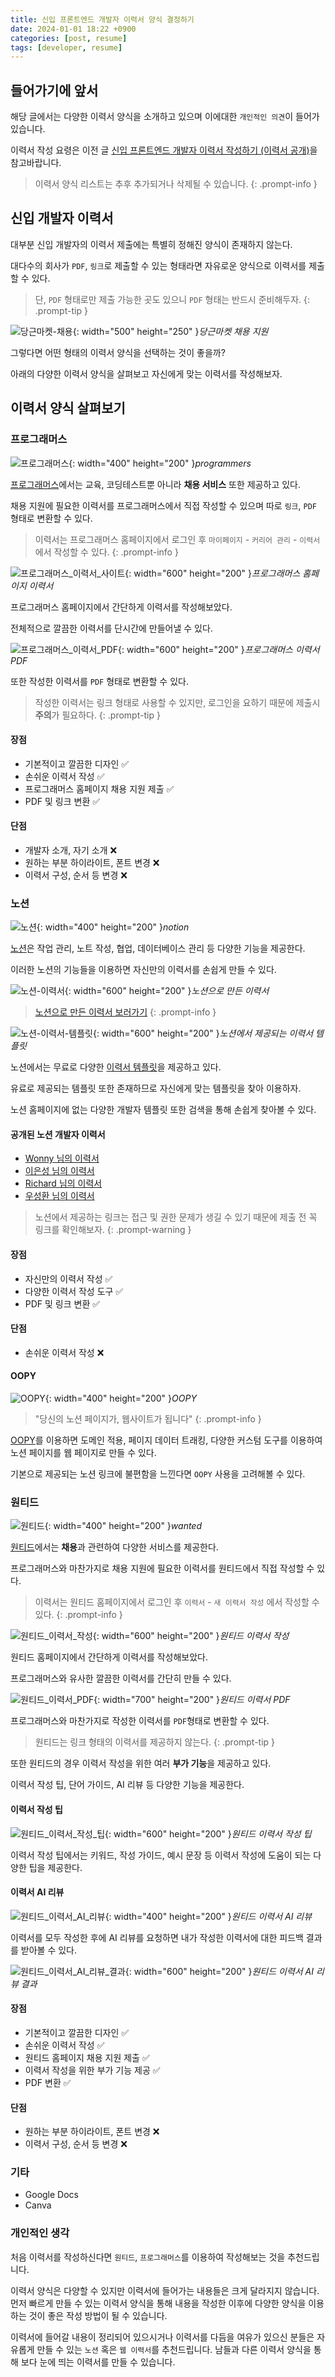 ```yaml
---
title: 신입 프론트엔드 개발자 이력서 양식 결정하기  
date: 2024-01-01 18:22 +0900
categories: [post, resume]
tags: [developer, resume]
---
```


## 들어가기에 앞서
해당 글에서는 다양한 이력서 양식을 소개하고 있으며 이에대한 `개인적인 의견`이 들어가 있습니다.

이력서 작성 요령은 이전 글 [신입 프론트엔드 개발자 이력서 작성하기 (이력서 공개)](https://l2hyunn.github.io/posts/frontend-developer-resume/)을 참고바랍니다.

> 이력서 양식 리스트는 추후 추가되거나 삭제될 수 있습니다.
{: .prompt-info }

## 신입 개발자 이력서
대부분 신입 개발자의 이력서 제출에는 특별히 정해진 양식이 존재하지 않는다. 

대다수의 회사가 `PDF`, `링크`로 제출할 수 있는 형태라면 자유로운 양식으로 이력서를 제출할 수 있다.

> 단, `PDF` 형태로만 제출 가능한 곳도 있으니 `PDF` 형태는 반드시 준비해두자.
{: .prompt-tip }

![당근마켓-채용](/assets/img/posts/2024-01-01-choose-developer-resume-template/resumes.webp){: width="500" height="250" }_당근마켓 채용 지원_

그렇다면 어떤 형태의 이력서 양식을 선택하는 것이 좋을까?

아래의 다양한 이력서 양식을 살펴보고 자신에게 맞는 이력서를 작성해보자.

## 이력서 양식 살펴보기

### 프로그래머스

![프로그래머스](/assets/img/posts/2024-01-01-choose-developer-resume-template/programmers.webp){: width="400" height="200" }_programmers_

[프로그래머스](https://programmers.co.kr/)에서는 교육, 코딩테스트뿐 아니라 **채용 서비스** 또한 제공하고 있다.

채용 지원에 필요한 이력서를 프로그래머스에서 직접 작성할 수 있으며 따로 `링크`, `PDF` 형태로 변환할 수 있다.


> 이력서는 프로그래머스 홈페이지에서 로그인 후 `마이페이지` - `커리어 관리` - `이력서`에서 작성할 수 있다.
{: .prompt-info }

![프로그래머스_이력서_사이트](/assets/img/posts/2024-01-01-choose-developer-resume-template/prgrammers_resume.webp){: width="600" height="200" }_프로그래머스 홈페이지 이력서_

프로그래머스 홈페이지에서 간단하게 이력서를 작성해보았다. 

전체적으로 깔끔한 이력서를 단시간에 만들어낼 수 있다.

![프로그래머스_이력서_PDF](/assets/img/posts/2024-01-01-choose-developer-resume-template/programmers_resume2.webp){: width="600" height="200" }_프로그래머스 이력서 PDF_

또한 작성한 이력서를 `PDF` 형태로 변환할 수 있다.

> 작성한 이력서는 링크 형태로 사용할 수 있지만, 로그인을 요하기 때문에 제출시 **주의**가 필요하다.
{: .prompt-tip }

#### 장점
- 기본적이고 깔끔한 디자인 ✅
- 손쉬운 이력서 작성 ✅
- 프로그래머스 홈페이지 채용 지원 제출 ✅
- PDF 및 링크 변환 ✅

#### 단점
- 개발자 소개, 자기 소개 ❌
- 원하는 부분 하이라이트, 폰트 변경 ❌
- 이력서 구성, 순서 등 변경 ❌ 

### 노션

![노션](/assets/img/posts/2024-01-01-choose-developer-resume-template/notion.webp){: width="400" height="200" }_notion_

[노션](https://www.notion.so/ko-kr)은 작업 관리, 노트 작성, 협업, 데이터베이스 관리 등 다양한 기능을 제공한다.

이러한 노션의 기능들을 이용하면 자신만의 이력서를 손쉽게 만들 수 있다.

![노션-이력서](/assets/img/posts/2024-01-01-choose-developer-resume-template/notion_resume.webp){: width="600" height="200" }_노션으로 만든 이력서_


> [노션으로 만든 이력서 보러가기](https://team-project22.notion.site/team-project22/Developer-699a7e05c9f3414088517e3ab3220618)
{: .prompt-info }


![노션-이력서-템플릿](/assets/img/posts/2024-01-01-choose-developer-resume-template/notion_resume_template.webp){: width="600" height="200" }_노션에서 제공되는 이력서 템플릿_

노션에서는 무료로 다양한 [이력서 템플릿](https://www.notion.so/ko-kr/templates/category/resume)을 제공하고 있다.

유료로 제공되는 템플릿 또한 존재하므로 자신에게 맞는 템플릿을 찾아 이용하자.

노션 홈페이지에 없는 다양한 개발자 템플릿 또한 검색을 통해 손쉽게 찾아볼 수 있다. 

#### 공개된 노션 개발자 이력서
- [Wonny 님의 이력서](https://wonny-log.notion.site/Wonny-Public-c2f8051bfb574f349406a30d2bc71a45)
- [이은성 님의 이력서](https://eunseong.notion.site/eunseong/0e35606c8c7f4a8c877cb340e2686fd6)
- [Richard 님의 이력서](https://datarichard.notion.site/datarichard/Richard-Lim-72723bd50b4647ef934d87d0a9f1066c)
- [우성환 님의 이력서](https://walnut-trip-a7b.notion.site/c50fdbf27ecc4e9e86cb438e75395727)

> 노션에서 제공하는 링크는 접근 및 권한 문제가 생길 수 있기 때문에 제출 전 꼭 링크를 확인해보자.
{: .prompt-warning }

#### 장점
- 자신만의 이력서 작성 ✅
- 다양한 이력서 작성 도구 ✅
- PDF 및 링크 변환 ✅

#### 단점
- 손쉬운 이력서 작성 ❌

#### OOPY

![OOPY](/assets/img/posts/2024-01-01-choose-developer-resume-template/oopy_logo.webp){: width="400" height="200" }_OOPY_

> "당신의 노션 페이지가, 웹사이트가 됩니다" 
{: .prompt-info }

[OOPY](https://www.oopy.io/)를 이용하면 도메인 적용, 페이지 데이터 트래킹, 다양한 커스텀 도구를 이용하여 노션 페이지를 웹 페이지로 만들 수 있다.

기본으로 제공되는 노션 링크에 불편함을 느낀다면 `OOPY` 사용을 고려해볼 수 있다.

### 원티드

![원티드](/assets/img/posts/2024-01-01-choose-developer-resume-template/wanted.webp){: width="400" height="200" }_wanted_

[원티드](https://www.wantedlab.com/)에서는 **채용**과 관련하여 다양한 서비스를 제공한다.

프로그래머스와 마찬가지로 채용 지원에 필요한 이력서를 원티드에서 직접 작성할 수 있다.

> 이력서는 원티드 홈페이지에서 로그인 후 `이력서` - `새 이력서 작성` 에서 작성할 수 있다.
{: .prompt-info }

![원티드_이력서_작성](/assets/img/posts/2024-01-01-choose-developer-resume-template/wanted_resume.webp){: width="600" height="200" }_원티드 이력서 작성_

원티드 홈페이지에서 간단하게 이력서를 작성해보았다.

프로그래머스와 유사한 깔끔한 이력서를 간단히 만들 수 있다.

![원티드_이력서_PDF](/assets/img/posts/2024-01-01-choose-developer-resume-template/wanted_resume_pdf.webp){: width="700" height="200" }_원티드 이력서 PDF_

프로그래머스와 마찬가지로 작성한 이력서를 `PDF`형태로 변환할 수 있다.

> 원티드는 링크 형태의 이력서를 제공하지 않는다.
{: .prompt-tip }

또한 원티드의 경우 이력서 작성을 위한 여러 **부가 기능**을 제공하고 있다.

이력서 작성 팁, 단어 가이드, AI 리뷰 등 다양한 기능을 제공한다.

#### 이력서 작성 팁
![원티드_이력서_작성_팁](/assets/img/posts/2024-01-01-choose-developer-resume-template/wanted_resume_tip.webp){: width="600" height="200" }_원티드 이력서 작성 팁_

이력서 작성 팁에서는 키워드, 작성 가이드, 예시 문장 등 이력서 작성에 도움이 되는 다양한 팁을 제공한다.

#### 이력서 AI 리뷰
![원티드_이력서_AI_리뷰](/assets/img/posts/2024-01-01-choose-developer-resume-template/wanted_resume_ai_review.webp){: width="400" height="200" }_원티드 이력서 AI 리뷰_

이력서를 모두 작성한 후에 AI 리뷰를 요청하면 내가 작성한 이력서에 대한 피드백 결과를 받아볼 수 있다.

![원티드_이력서_AI_리뷰_결과](/assets/img/posts/2024-01-01-choose-developer-resume-template/wanted_resume_ai_review_result.webp){: width="600" height="200" }_원티드 이력서 AI 리뷰 결과_

#### 장점
- 기본적이고 깔끔한 디자인 ✅
- 손쉬운 이력서 작성 ✅
- 원티드 홈페이지 채용 지원 제출 ✅
- 이력서 작성을 위한 부가 기능 제공 ✅
- PDF 변환 ✅

#### 단점
- 원하는 부분 하이라이트, 폰트 변경 ❌
- 이력서 구성, 순서 등 변경 ❌ 

### 기타
- Google Docs
- Canva

### 개인적인 생각
처음 이력서를 작성하신다면 `원티드`, `프로그래머스`를 이용하여 작성해보는 것을 추천드립니다.

이력서 양식은 다양할 수 있지만 이력서에 들어가는 내용들은 크게 달라지지 않습니다. 먼저 빠르게 만들 수 있는 이력서 양식을 통해 내용을 작성한 이후에 다양한 양식을 이용하는 것이 좋은 작성 방법이 될 수 있습니다.

이력서에 들어갈 내용이 정리되어 있으시거나 이력서를 다듬을 여유가 있으신 분들은 자유롭게 만들 수 있는 `노션` 혹은 `웹 이력서`를 추천드립니다. 남들과 다른 이력서 양식을 통해 보다 눈에 띄는 이력서를 만들 수 있습니다.


